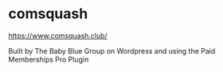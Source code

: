 # comsquash

https://www.comsquash.club/

Built by The Baby Blue Group on Wordpress and using the Paid Memberships Pro Plugin
